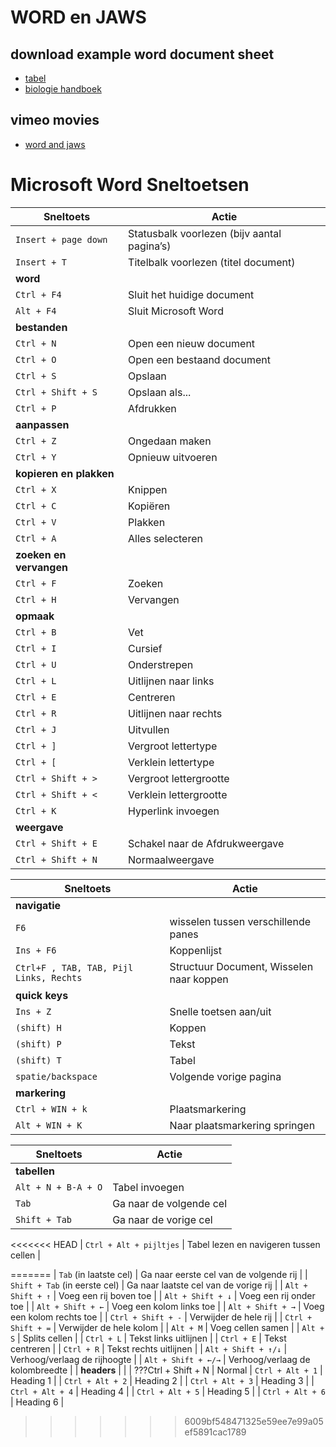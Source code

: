 
# WORD en JAWS

## download example word document sheet
- [tabel](documents\tabel_personen.docx) 
- [biologie handboek](documents\biologie_handboek.docx)

## vimeo movies
- [word and jaws](https://vimeo.com/showcase/10680534)

# Microsoft Word Sneltoetsen

| Sneltoets | Actie |
| --- | --- |
| `Insert + page down` | Statusbalk voorlezen (bijv aantal pagina’s) |
| `Insert + T` | Titelbalk voorlezen (titel document) |
|**word**||
| `Ctrl + F4` | Sluit het huidige document |
| `Alt + F4` | Sluit Microsoft Word |
|**bestanden**||
| `Ctrl + N` | Open een nieuw document |
| `Ctrl + O` | Open een bestaand document |
| `Ctrl + S` | Opslaan |
| `Ctrl + Shift + S` | Opslaan als... |
| `Ctrl + P` | Afdrukken |
|**aanpassen**||
| `Ctrl + Z` | Ongedaan maken |
| `Ctrl + Y` | Opnieuw uitvoeren |
|**kopieren en plakken**||
| `Ctrl + X` | Knippen |
| `Ctrl + C` | Kopiëren |
| `Ctrl + V` | Plakken |
| `Ctrl + A` | Alles selecteren |
|**zoeken en vervangen**||
| `Ctrl + F` | Zoeken |
| `Ctrl + H` | Vervangen |
|**opmaak**||
| `Ctrl + B` | Vet |
| `Ctrl + I` | Cursief |
| `Ctrl + U` | Onderstrepen |
| `Ctrl + L` | Uitlijnen naar links |
| `Ctrl + E` | Centreren |
| `Ctrl + R` | Uitlijnen naar rechts |
| `Ctrl + J` | Uitvullen |
| `Ctrl + ]` | Vergroot lettertype |
| `Ctrl + [` | Verklein lettertype |
| `Ctrl + Shift + >` | Vergroot lettergrootte |
| `Ctrl + Shift + <` | Verklein lettergrootte |
| `Ctrl + K` | Hyperlink invoegen |
|**weergave**||
| `Ctrl + Shift + E` | Schakel naar de Afdrukweergave |
| `Ctrl + Shift + N` | Normaalweergave |


| Sneltoets | Actie |
| --- | --- |
| **navigatie**             ||
| `F6` | wisselen tussen verschillende panes |
| `Ins + F6` | Koppenlijst |
| `Ctrl+F , TAB, TAB, Pijl Links, Rechts` | Structuur Document, Wisselen naar koppen|
| **quick keys**             ||
| `Ins + Z` | Snelle toetsen aan/uit|
| `(shift) H`  | Koppen |
| `(shift) P` | Tekst |
| `(shift) T` | Tabel |
| `spatie/backspace`  | Volgende vorige pagina |
| **markering**             ||
| `Ctrl + WIN + k` | Plaatsmarkering |
| `Alt + WIN + K` | Naar plaatsmarkering springen |

| Sneltoets | Actie |
| --- | --- |
| **tabellen**             ||
| `Alt + N + B-A + O` | Tabel invoegen |
| `Tab`                 | Ga naar de volgende cel                  |
| `Shift + Tab`         | Ga naar de vorige cel                    |
<<<<<<< HEAD
| `Ctrl + Alt + pijltjes` | Tabel lezen en navigeren tussen cellen |


=======
| `Tab` (in laatste cel) | Ga naar eerste cel van de volgende rij   |
| `Shift + Tab` (in eerste cel) | Ga naar laatste cel van de vorige rij   |
| `Alt + Shift + ↑`     | Voeg een rij boven toe                   |
| `Alt + Shift + ↓`     | Voeg een rij onder toe                   |
| `Alt + Shift + ←`     | Voeg een kolom links toe                 |
| `Alt + Shift + →`     | Voeg een kolom rechts toe                |
| `Ctrl + Shift + -`    | Verwijder de hele rij                    |
| `Ctrl + Shift + =`    | Verwijder de hele kolom                  |
| `Alt + M`             | Voeg cellen samen                       |
| `Alt + S`             | Splits cellen                           |
| `Ctrl + L`            | Tekst links uitlijnen                   |
| `Ctrl + E`            | Tekst centreren                         |
| `Ctrl + R`            | Tekst rechts uitlijnen                  |
| `Alt + Shift + ↑/↓`   | Verhoog/verlaag de rijhoogte             |
| `Alt + Shift + ←/→`   | Verhoog/verlaag de kolombreedte          |
| **headers**        | |
| ???Ctrl + Shift + N | Normal 
| `Ctrl + Alt + 1` | Heading 1     |
| `Ctrl + Alt + 2` | Heading 2     |
| `Ctrl + Alt + 3` | Heading 3     |
| `Ctrl + Alt + 4` | Heading 4     |
| `Ctrl + Alt + 5` | Heading 5     |
| `Ctrl + Alt + 6` | Heading 6     |
>>>>>>> 6009bf548471325e59ee7e99a05ef5891cac1789



